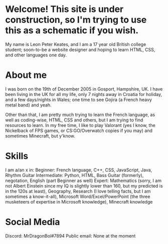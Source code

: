 # Welcome! This site is under construction, so I'm trying to use this as a schematic if you wish.
My name is Leon Peter Keates, and I am a 17 year old British college student; soon-to-be a website designer and hoping to learn HTML, CSS, and other languages one day.

# About me
I was born on the 19th of December 2005 in Gosport, Hampshire, UK. I have been living in the UK for all my life, only 7 nights away in Croatia for holiday, and a few days/nights in Wales; one time to see Gojira (a French heavy metal band) and yeah.

Other than that, I am pretty much trying to learn the French language, as well as coding-wise, HTML, CSS and others, but I am trying to find resources to learn. In my free time, I like to play Valorant (yes I know, the Nickelback of FPS games, or CS:GO/Overwatch copies if you may) and sometimes Minecraft, but y'know.

# Skills
I am a/an x in:
Beginner: French language, C++, CSS, JavaScript, Java, Rhythm Guitar
Intermediate: Python, HTML, Bass Guitar (formerly), negotation, English (part Beginner as well)
Expert: Mathematics (sorry, I am not Albert Einstein since my IQ is slightly lower than 160, but my predicted is in the 120s at least), Geography, Research (I love telling facts, but I am sometimes a know-it-all), Microsoft Word/Excel/PowerPoint (the three musketeers of expertise in Microsoft knowledge), Minecraft knowledge

# Social Media
Discord: MrDragonBoi#7894
Public email: None at the moment

